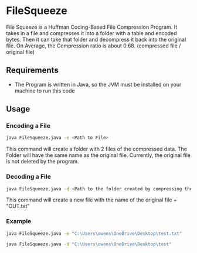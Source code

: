 # FileSqueeze
File Squeeze is a Huffman Coding-Based File Compression Program. It takes in a file and compresses it into a folder with a table and encoded bytes. Then it can take that folder and decompress it back into the original file. On Average, the Compression ratio is about 0.68. (compressed file / original file)

## Requirements
  - The Program is written in Java, so the JVM must be installed on your machine to run this code

## Usage
### Encoding a File

```sh
java FileSqueeze.java -e <Path to File>
```

This command will create a folder with 2 files of the compressed data. The Folder will have the same name as the original file.
Currently, the original file is not deleted by the program.

### Decoding a File

```sh
java FileSqueeze.java -d <Path to the folder created by compressing the original file>
```

This command will create a new file with the name of the original file + "OUT.txt"

### Example

```sh
java FileSqueeze.java -e "C:\Users\owens\OneDrive\Desktop\test.txt"

java FileSqueeze.java -d "C:\Users\owens\OneDrive\Desktop\test"
```
